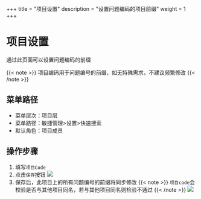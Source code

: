 +++
title = "项目设置"
description = "设置问题编码的项目前缀"
weight = 1
+++

# 项目设置
通过此页面可以设置问题编码的前缀

{{< note >}}
项目编码用于问题编号的前缀，如无特殊需求，不建议频繁修改
{{< /note >}}

## 菜单路径

* 菜单层次：项目层
* 菜单路径：敏捷管理>设置>快速搜索
* 默认角色：项目成员

## 操作步骤

1. 填写`项目Code`
2. 点击`保存`按钮
    ![](/docs/user-guide/agile/setup/img/project-setting.jpg)
3. 保存后，此项目上的所有问题编号的前缀将同步修改
    {{< note >}}
`项目code`会校验是否与其他项目同名，若与其他项目同名则检验不通过
{{< /note >}}
    ![](/docs/user-guide/agile/setup/img/result-project-setting.jpg)